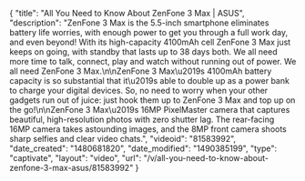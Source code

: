 {
    "title": "All You Need to Know About ZenFone 3 Max | ASUS",
    "description": "ZenFone 3 Max is the 5.5-inch smartphone eliminates battery life worries, with enough power to get you through a full work day, and even beyond! With its high-capacity 4100mAh cell ZenFone 3 Max just keeps on going, with standby that lasts up to 38 days both. We all need more time to talk, connect, play and watch without running out of power. We all need ZenFone 3 Max.\n\nZenFone 3 Max\u2019s 4100mAh battery capacity is so substantial that it\u2019s able to double up as a power bank to charge your digital devices. So, no need to worry when your other gadgets run out of juice: just hook them up to ZenFone 3 Max and top up on the go!\n\nZenFone 3 Max\u2019s 16MP PixelMaster camera that captures beautiful, high-resolution photos with zero shutter lag. The rear-facing 16MP camera takes astounding images, and the 8MP front camera shoots sharp selfies and clear video chats.",
    "videoid": "81583992",
    "date_created": "1480681820",
    "date_modified": "1490385199",
    "type": "captivate",
    "layout": "video",
    "url": "\/v\/all-you-need-to-know-about-zenfone-3-max-asus\/81583992"
}